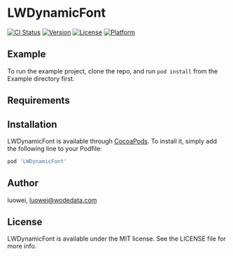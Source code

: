 # LWDynamicFont

[![CI Status](https://img.shields.io/travis/luowei/LWDynamicFont.svg?style=flat)](https://travis-ci.org/luowei/LWDynamicFont)
[![Version](https://img.shields.io/cocoapods/v/LWDynamicFont.svg?style=flat)](https://cocoapods.org/pods/LWDynamicFont)
[![License](https://img.shields.io/cocoapods/l/LWDynamicFont.svg?style=flat)](https://cocoapods.org/pods/LWDynamicFont)
[![Platform](https://img.shields.io/cocoapods/p/LWDynamicFont.svg?style=flat)](https://cocoapods.org/pods/LWDynamicFont)

## Example

To run the example project, clone the repo, and run `pod install` from the Example directory first.

## Requirements

## Installation

LWDynamicFont is available through [CocoaPods](https://cocoapods.org). To install
it, simply add the following line to your Podfile:

```ruby
pod 'LWDynamicFont'
```

## Author

luowei, luowei@wodedata.com

## License

LWDynamicFont is available under the MIT license. See the LICENSE file for more info.
